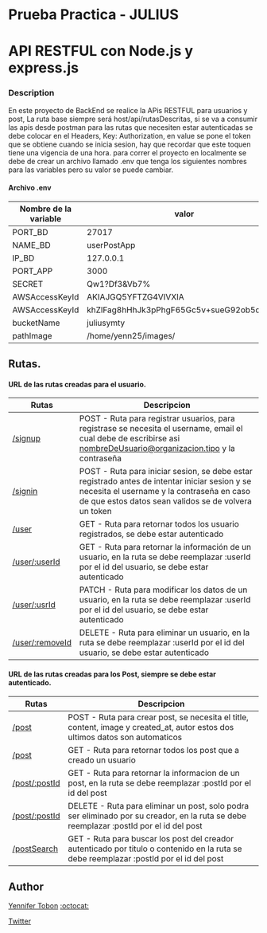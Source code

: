 # Prueba Practica - JULIUS

# API RESTFUL con Node.js y express.js

### Description

En este proyecto de BackEnd se realice la APis RESTFUL para usuarios y post, La ruta base siempre será host/api/rutasDescritas, si se va a consumir las apis desde postman para las rutas que necesiten estar autenticadas se debe colocar en el Headers, Key: Authorization, en value se pone el token que se obtiene cuando se inicia sesion, hay que recordar que este toquen tiene una vigencia de una hora.
para correr el proyecto en localmente se debe de crear un archivo llamado .env que tenga los siguientes nombres para las variables pero su valor se puede cambiar.

#### Archivo .env

| Nombre de la variable | valor                                    |
| --------------------- | ---------------------------------------- |
| PORT_BD               | 27017                                    |
| NAME_BD               | userPostApp                              |
| IP_BD                 | 127.0.0.1                                |
| PORT_APP              | 3000                                     |
| SECRET                | Qw1?Df3&Vb7%                             |
| AWSAccessKeyId        | AKIAJGQ5YFTZG4VIVXIA                     |
| AWSAccessKeyId        | khZlFag8hHhJk3pPhgF65Gc5v+sueG92ob5oZ0OB |
| bucketName            | juliusymty                               |
| pathImage             | /home/yenn25/images/                     |

## Rutas.

#### URL de las rutas creadas para el usuario.

| Rutas                           | Descripcion                                                                                                                                                                                         |
| ------------------------------- | --------------------------------------------------------------------------------------------------------------------------------------------------------------------------------------------------- |
| [/signup](0-subs.py)            | POST - Ruta para registrar usuarios, para registrase se necesita el username, email el cual debe de escribirse asi nombreDeUsuario@organizacion.tipo y la contraseña                                |
| [/signin](1-top_ten.py)         | POST - Ruta para iniciar sesion, se debe estar registrado antes de intentar iniciar sesion y se necesita el username y la contraseña en caso de que estos datos sean validos se de volvera un token |
| [/user](2-recurse.py)           | GET - Ruta para retornar todos los usuario registrados, se debe estar autenticado                                                                                                                   |
| [/user/:userId](2-recurse.py)   | GET - Ruta para retornar la información de un usuario, en la ruta se debe reemplazar :userId por el id del usuario, se debe estar autenticado                                                       |
| [/user/:usrId](2-recurse.py)    | PATCH - Ruta para modificar los datos de un usuario, en la ruta se debe reemplazar :userId por el id del usuario, se debe estar autenticado                                                         |
| [/user/:removeId](2-recurse.py) | DELETE - Ruta para eliminar un usuario, en la ruta se debe reemplazar :userId por el id del usuario, se debe estar autenticado                                                                      |

#### URL de las rutas creadas para los Post, siempre se debe estar autenticado.

| Rutas                         | Descripcion                                                                                                                             |
| ----------------------------- | --------------------------------------------------------------------------------------------------------------------------------------- |
| [/post](0-subs.py)            | POST - Ruta para crear post, se necesita el title, content, image y created_at, autor estos dos ultimos datos son automaticos           |
| [/post](1-top_ten.py)         | GET - Ruta para retornar todos los post que a creado un usuario                                                                         |
| [/post/:postId](2-recurse.py) | GET - Ruta para retornar la informacion de un post, en la ruta se debe reemplazar :postId por el id del post                            |
| [/post/:postId](2-recurse.py) | DELETE - Ruta para eliminar un post, solo podra ser eliminado por su creador, en la ruta se debe reemplazar :postId por el id del post  |
| [/postSearch](2-recurse.py)   | GET - Ruta para buscar los post del creador autenticado por titulo o contenido en la ruta se debe reemplazar :postId por el id del post |

## Author

[Yennifer Tobon](https://www.linkedin.com/in/yennifer-tobon-yate-13716294/) [:octocat:](https://github.com/yenniferTobon)

[Twitter](https://twitter.com/TobonYennifer)
